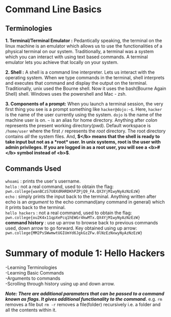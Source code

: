 # Command Line Basics

## Terminologies

**1. Terminal/Terminal Emulator :** Pedantically speaking, the terminal on the linux machine is an emulator which allows us to use the functionalities of a physical terminal on our system. Traditionally, a terminal was a system which you can interact with using text based commands. A terminal emulator lets you achieve that locally on your system.

**2. Shell :** A shell is a command line interpreter. Lets us interact with the operating system. When we type commands in the terminal, shell interprets and executes that command and display the output on the terminal. Traditionally, unix used the Bourne shell. Now it uses the bash(Bourne Again Shell) shell. Windows uses the powershell and Mac - zsh.

**3. Components of a prompt:** When you launch a terminal session, the very first thing you see is a prompt something like `hacker@dojo:~$`. Here, `hacker` is the name of the user currently using the system. `dojo` is the name of the machine user is on. `~` is an alias for home directory. Anything after *colon* represents the present working directory(pwd). Default workspace is `/home/user` where the first `/` represents the *root* directory. The root directory contains *all* the system files. And, <b>$</b> means that the shell is ready to take input but not as a *root* user. In unix systems, root is the user with admin privileges. If you are logged in as a root user, you will see a <b>#</b> symbol instead of <b>$</b>.

## Commands Used
`whoami` : prints the user's username.</br>
`hello` : not a real command, used to obtain the flag: `pwn.college{wanBCzS7U8XdRHRDKhPZPjQ9_FA.QX3YjM1wyNyAzNzEzW}`</br>
`echo` : simply prints the input back to the terminal. Anything written after echo is an *argument* to the echo command(any command in general) which it prints back to the terminal.</br>
`hello hackers` : not a real command, used to obtain the flag: `pwn.college{ou2K4x11qpXePcq1hEWGr4kwMTx.QX4YjM1wyNyAzNzEzW}`</br>
**command history** : use up arrow to browse back to previous commands used, down arrow to go forward. Key obtained using up arrow: `pwn.college{MM2PsSWwmwtUGIUmYd6JgkGzZFw.0lNzEzNxwyNyAzNzEzW}`

# Summary of module 1: Hello Hackers
-Learning Terminologies</br>
-Learning Basic Commands</br>
-Arguments to commands</br>
-Scrolling through history using up and down arrow.</br>

***Note: There are additional paramaters that can be passed to a command known as flags. It gives additional functionality to the command.***
e.g. `rm` removes a file but `rm -r` removes a file(folder) recursively i.e. a folder and all the contents within it.


